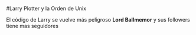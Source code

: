 #Larry Plotter y la Orden de Unix

El código de Larry se vuelve más peligroso
**Lord Ballmemor** y sus followers tiene mas seguidores